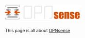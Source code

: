 # ![OPNsense](../assets/logos/opnsense.png)

This page is all about [OPNsense](https://opnsense.org/)